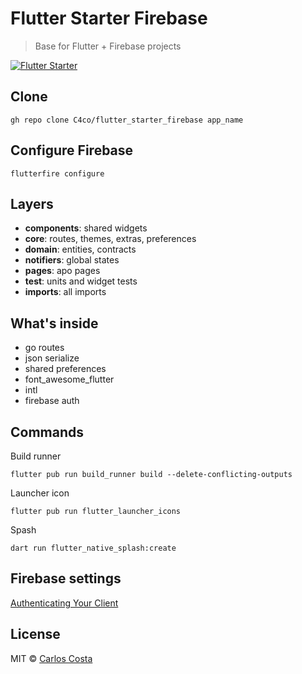 # Flutter Starter Firebase

>Base for Flutter + Firebase projects

[![Flutter Starter](https://github.com/C4co/flutter_starter/actions/workflows/dart.yml/badge.svg)](https://github.com/C4co/flutter_starter/actions/workflows/dart.yml)

## Clone

```
gh repo clone C4co/flutter_starter_firebase app_name
```

## Configure Firebase
```
flutterfire configure
```

## Layers

- **components**: shared widgets
- **core**: routes, themes, extras, preferences
- **domain**: entities, contracts
- **notifiers**: global states
- **pages**: apo pages
- **test**: units and widget tests
- **imports**: all imports

## What's inside

- go routes
- json serialize
- shared preferences
- font_awesome_flutter
- intl
- firebase auth

## Commands

Build runner
```
flutter pub run build_runner build --delete-conflicting-outputs
```

Launcher icon
```
flutter pub run flutter_launcher_icons
```

Spash
```
dart run flutter_native_splash:create
```

## Firebase settings

[Authenticating Your Client](https://developers.google.com/android/guides/client-auth)


## License

MIT © [Carlos Costa](https://github.com/C4co)
